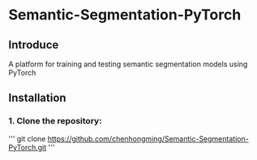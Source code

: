 # Semantic-Segmentation-PyTorch

## Introduce  
A platform for training and testing semantic segmentation models using PyTorch  
## Installation  
### 1. Clone the repository:  
'''
git clone https://github.com/chenhongming/Semantic-Segmentation-PyTorch.git
'''
